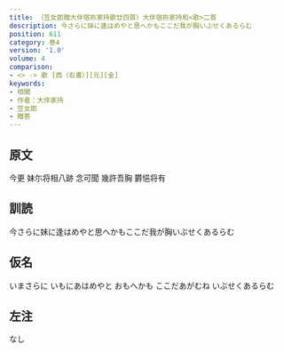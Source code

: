 ```yaml
---
title: （笠女郎贈大伴宿祢家持歌廿四首）大伴宿祢家持和<歌>二首
description: 今さらに妹に逢はめやと思へかもここだ我が胸いぶせくあるらむ
position: 611
category: 巻4
version: '1.0'
volume: 4
comparison:
- <> -> 歌 [西（右書）][元][金]
keywords:
- 相聞
- 作者：大伴家持
- 笠女郎
- 贈答
---
```


## 原文

今更 妹尓将相八跡 念可聞 幾許吾胸 欝悒将有

## 訓読

今さらに妹に逢はめやと思へかもここだ我が胸いぶせくあるらむ

## 仮名

いまさらに いもにあはめやと おもへかも ここだあがむね いぶせくあるらむ

## 左注

なし
